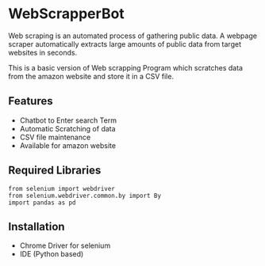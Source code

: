 
# WebScrapperBot

Web scraping is an automated process of gathering public data. A webpage scraper automatically extracts large amounts of public data from target websites in seconds. 

This is a basic version of Web scrapping Program which scratches data from the amazon website and store it in a CSV file.


## Features

- Chatbot to Enter search Term 
- Automatic Scratching of data
- CSV file maintenance
- Available for amazon website


## Required Libraries

```
from selenium import webdriver
from selenium.webdriver.common.by import By
import pandas as pd

```
## Installation

- Chrome Driver for selenium
- IDE (Python based)
    
